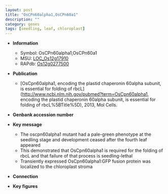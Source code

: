 ```yaml
---
layout: post
title: "OsCPn60alpha1,OsCPn60a1"
description: ""
category: genes
tags: [seedling, leaf, chloroplast]
---
```


* **Information**  
    + Symbol: OsCPn60alpha1,OsCPn60a1  
    + MSU: [LOC_Os12g17910](http://rice.plantbiology.msu.edu/cgi-bin/ORF_infopage.cgi?orf=LOC_Os12g17910)  
    + RAPdb: [Os12g0277500](http://rapdb.dna.affrc.go.jp/viewer/gbrowse_details/irgsp1?name=Os12g0277500)  

* **Publication**  
    + [OsCpn60alpha1, encoding the plastid chaperonin 60alpha subunit, is essential for folding of rbcL](http://www.ncbi.nlm.nih.gov/pubmed?term=OsCpn60alpha1, encoding the plastid chaperonin 60alpha subunit, is essential for folding of rbcL%5BTitle%5D), 2013, Mol Cells.

* **Genbank accession number**  

* **Key message**  
    + The oscpn60alpha1 mutant had a pale-green phenotype at the seedling stage and development ceased after the fourth leaf appeared
    + This demonstrated that OsCpn60alpha1 is required for the folding of rbcL and that failure of that process is seedling-lethal
    + Transiently expressed OsCpn60alpha1:GFP fusion protein was localized to the chloroplast stroma

* **Connection**  

* **Key figures**  


